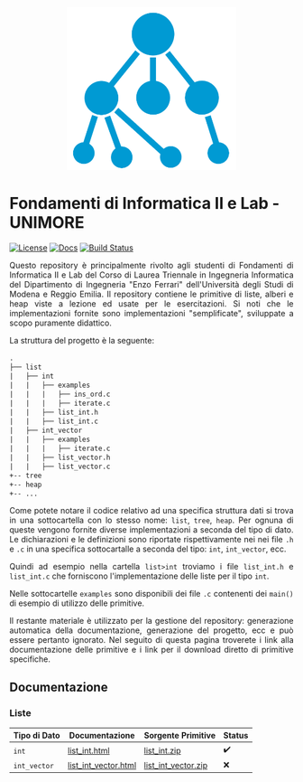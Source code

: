 <p align="center">
  <img width="300" src="doc/logo/logo_big.png">
</p>

# Fondamenti di Informatica II e Lab - UNIMORE
[![License](https://img.shields.io/github/license/prittt/Fondamenti-II)](https://github.com/prittt/Fondamenti-II/blob/master/LICENSE)
[![Docs](https://readthedocs.org/projects/pip/badge/?version=latest&style=flat)](https://github.com/prittt/Fondamenti-II/blob/master/README.md#doc)
[![Build Status](https://travis-ci.com/prittt/Fondamenti-II.svg?token=uFxAjG3MrtqGf83nu4qz&branch=master)](https://travis-ci.com/prittt/Fondamenti-II)

<p align="justify">
Questo repository è principalmente rivolto agli studenti di Fondamenti di Informatica II e Lab del Corso di Laurea Triennale in Ingegneria Informatica del Dipartimento di Ingegneria "Enzo Ferrari" dell'Università degli Studi di Modena e Reggio Emilia. Il repository contiene le primitive di liste, alberi e heap viste a lezione ed usate per le esercitazioni. Si noti che le implementazioni fornite sono implementazioni "semplificate", sviluppate a scopo puramente didattico. 
</p>

<p align="justify">
La struttura del progetto è la seguente: 
</p>

```
.
├── list
|   ├── int
|   |   ├── examples
|   |   |   ├── ins_ord.c
|   |   |   ├── iterate.c
|   |   ├── list_int.h
|   |   ├── list_int.c
|   ├── int_vector
|   |   ├── examples
|   |   |   ├── iterate.c
|   |   ├── list_vector.h
|   |   ├── list_vector.c
+-- tree
+-- heap
+-- ...

```

<p align="justify">
Come potete notare il codice relativo ad una specifica struttura dati si trova in una sottocartella con lo stesso nome: <code>list</code>, <code>tree</code>, <code>heap</code>. Per ognuna di queste vengono fornite diverse implementazioni a seconda del tipo di dato. Le dichiarazioni e le definizioni sono riportate rispettivamente nei nei file <code>.h</code> e <code>.c</code> in una specifica sottocartalle a seconda del tipo: <code>int</code>, <code>int_vector</code>, ecc.  
</p>

<p align="justify">
Quindi ad esempio nella cartella <code>list>int</code> troviamo i file <code>list_int.h</code> e <code>list_int.c</code> che forniscono l'implementazione delle liste per il tipo <code>int</code>. 
</p>

<p align="justify">
Nelle sottocartelle <code>examples</code> sono disponibili dei file <code>.c</code> contenenti dei <code>main()</code> di esempio di utilizzo delle primitive.
</p>

<p align="justify">
Il restante materiale è utilizzato per la gestione del repository: generazione automatica della documentazione, generazione del progetto, ecc e può essere pertanto ignorato. Nel seguito di questa pagina troverete i link alla documentazione delle primitive e i link per il download diretto di primitive specifiche. 
</p>

<h2><a name="doc">Documentazione</a></h2>

### Liste

| Tipo di Dato | Documentazione | Sorgente Primitive | Status |
|--------------|----------------|--------------------|--------|
| `int`        | <a href="https://prittt.github.io/Fondamenti-II/list/int/html/list__int_8h.html">list_int.html</a> | <a href="https://prittt.github.io/Fondamenti-II/list/int/list_int.zip">list_int.zip</a> | :heavy_check_mark: |
| `int_vector` | <a href="https://prittt.github.io/Fondamenti-II/list/int/html/list__int_vector_8h.html">list_int_vector.html</a> | <a href="https://prittt.github.io/Fondamenti-II/list/int/list_int_vector.zip">list_int_vector.zip</a> | :x: |
